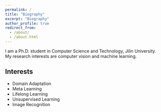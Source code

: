 ```yaml
---
permalink: /
title: "Biography"
excerpt: "Biography"
author_profile: true
redirect_from: 
  - /about/
  - /about.html
---
```


I am a Ph.D. student in Computer Science and Technology, Jilin University. My research interests are computer vision and machine learning.

## Interests
- Domain Adaptation
- Meta Learning
- Lifelong Learning
- Unsupervised Learning
- Image Recognition